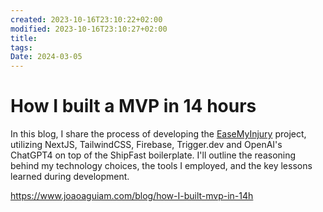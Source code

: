 ```yaml
---
created: 2023-10-16T23:10:22+02:00
modified: 2023-10-16T23:10:27+02:00
title: 
tags: 
Date: 2024-03-05
---
```


# How I built a MVP in 14 hours

In this blog, I share the process of developing the [EaseMyInjury](https://www.EaseMyInjury.com) project, utilizing NextJS, TailwindCSS, Firebase, Trigger.dev and OpenAI's ChatGPT4 on top of the ShipFast boilerplate. I'll outline the reasoning behind my technology choices, the tools I employed, and the key lessons learned during development.


https://www.joaoaguiam.com/blog/how-I-built-mvp-in-14h
